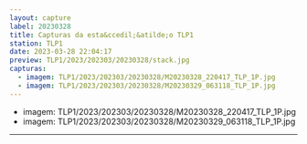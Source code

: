 ```yaml
---
layout: capture
label: 20230328
title: Capturas da esta&ccedil;&atilde;o TLP1
station: TLP1
date: 2023-03-28 22:04:17
preview: TLP1/2023/202303/20230328/stack.jpg
capturas:
  - imagem: TLP1/2023/202303/20230328/M20230328_220417_TLP_1P.jpg
  - imagem: TLP1/2023/202303/20230328/M20230329_063118_TLP_1P.jpg
---
```

  - imagem: TLP1/2023/202303/20230328/M20230328_220417_TLP_1P.jpg
  - imagem: TLP1/2023/202303/20230328/M20230329_063118_TLP_1P.jpg
---
